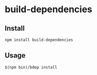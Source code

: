 # build-dependencies

## Install

```
npm install build-dependencies
```

## Usage

```
$(npm bin)/bdep install
```
